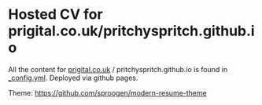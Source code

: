 # Hosted CV for prigital.co.uk/pritchyspritch.github.io

All the content for [prigital.co.uk](https://www.prigital.co.uk) / pritchyspritch.github.io is found in [_config.yml](_config.yml). Deployed via github pages.

Theme: https://github.com/sproogen/modern-resume-theme